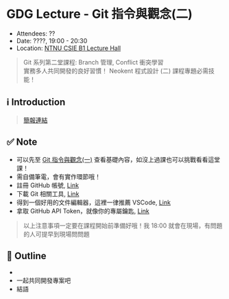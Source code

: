# GDG Lecture - Git 指令與觀念(二)

- Attendees: ??
- Date: ????, 19:00 - 20:30
- Location: [NTNU CSIE B1 Lecture Hall](https://maps.app.goo.gl/WMuARzzb13DFezyMA)

> Git 系列第二堂課程: Branch 管理, Conflict 衝突學習  
> 實務多人共同開發的良好習慣！
> Neokent 程式設計 (二) 課程專題必需技能！

## ℹ️ Introduction


> [簡報連結](https://docs.google.com/presentation/d/1sRxbRKUhw7WeVbIT7_rgwng8T3L24sh5/edit?usp=sharing&ouid=109195622864824069015&rtpof=true&sd=true)

## ✅ Note
- 可以先至 [Git 指令與觀念(一)](https://github.com/ryanlinjui/teaching-archives?tab=readme-ov-file#gdg-lecture---git-指令與觀念一) 查看基礎內容，如沒上過課也可以挑戰看看這堂課！
- 需自備筆電，會有實作環節哦！
- 註冊 GitHub 帳號, [Link](https://github.com)
- 下載 Git 相關工具, [Link](https://git-scm.com/downloads)
- 得到一個好用的文件編輯器，這裡一律推薦 VSCode, [Link](https://code.visualstudio.com)
- 拿取 GitHub API Token，就像你的專屬鑰匙, [Link](https://github.com/settings/tokens)

> 以上注意事項一定要在課程開始前準備好哦！我 18:00 就會在現場，有問題的人可提早到現場問問題

## 📝 Outline
- 
- 一起共同開發專案吧
- 結語
